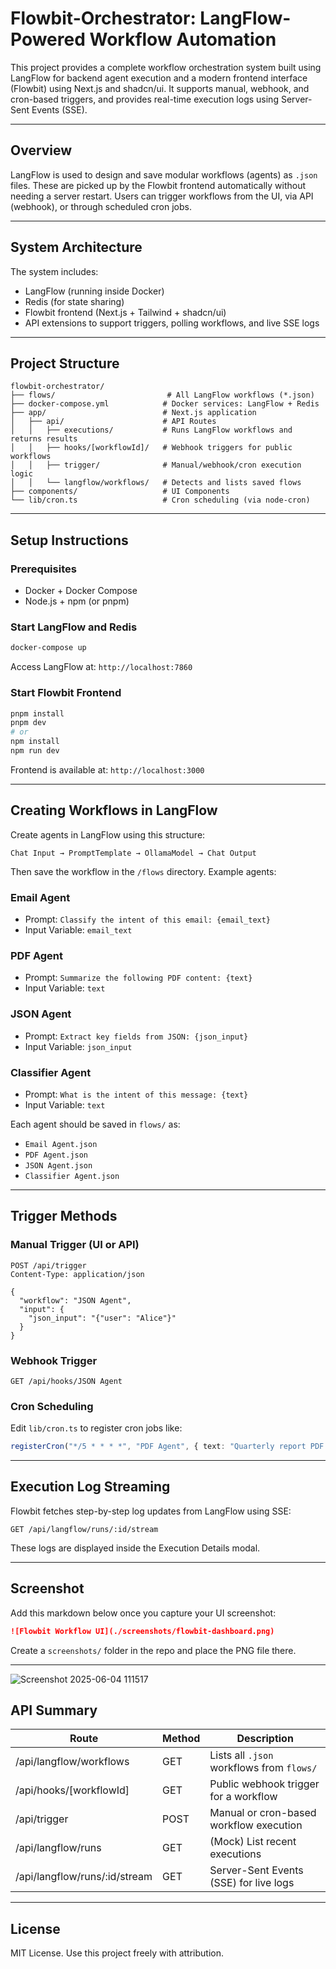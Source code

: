 # Flowbit-Orchestrator: LangFlow-Powered Workflow Automation

This project provides a complete workflow orchestration system built using LangFlow for backend agent execution and a modern frontend interface (Flowbit) using Next.js and shadcn/ui. It supports manual, webhook, and cron-based triggers, and provides real-time execution logs using Server-Sent Events (SSE).

---

## Overview

LangFlow is used to design and save modular workflows (agents) as `.json` files. These are picked up by the Flowbit frontend automatically without needing a server restart. Users can trigger workflows from the UI, via API (webhook), or through scheduled cron jobs.

---

## System Architecture

The system includes:

- LangFlow (running inside Docker)
- Redis (for state sharing)
- Flowbit frontend (Next.js + Tailwind + shadcn/ui)
- API extensions to support triggers, polling workflows, and live SSE logs

---

## Project Structure

```
flowbit-orchestrator/
├── flows/                         # All LangFlow workflows (*.json)
├── docker-compose.yml            # Docker services: LangFlow + Redis
├── app/                          # Next.js application
│   ├── api/                      # API Routes
│   │   ├── executions/           # Runs LangFlow workflows and returns results
│   │   ├── hooks/[workflowId]/   # Webhook triggers for public workflows
│   │   ├── trigger/              # Manual/webhook/cron execution logic
│   │   └── langflow/workflows/   # Detects and lists saved flows
├── components/                   # UI Components
└── lib/cron.ts                   # Cron scheduling (via node-cron)
```

---

## Setup Instructions

### Prerequisites

- Docker + Docker Compose
- Node.js + npm (or pnpm)

### Start LangFlow and Redis

```bash
docker-compose up
```

Access LangFlow at: `http://localhost:7860`

### Start Flowbit Frontend

```bash
pnpm install
pnpm dev
# or
npm install
npm run dev
```

Frontend is available at: `http://localhost:3000`

---

## Creating Workflows in LangFlow

Create agents in LangFlow using this structure:

```
Chat Input → PromptTemplate → OllamaModel → Chat Output
```

Then save the workflow in the `/flows` directory. Example agents:

### Email Agent

- Prompt: `Classify the intent of this email: {email_text}`
- Input Variable: `email_text`

### PDF Agent

- Prompt: `Summarize the following PDF content: {text}`
- Input Variable: `text`

### JSON Agent

- Prompt: `Extract key fields from JSON: {json_input}`
- Input Variable: `json_input`

### Classifier Agent

- Prompt: `What is the intent of this message: {text}`
- Input Variable: `text`

Each agent should be saved in `flows/` as:
- `Email Agent.json`
- `PDF Agent.json`
- `JSON Agent.json`
- `Classifier Agent.json`

---

## Trigger Methods

### Manual Trigger (UI or API)

```http
POST /api/trigger
Content-Type: application/json

{
  "workflow": "JSON Agent",
  "input": {
    "json_input": "{"user": "Alice"}"
  }
}
```

### Webhook Trigger

```http
GET /api/hooks/JSON Agent
```

### Cron Scheduling

Edit `lib/cron.ts` to register cron jobs like:

```ts
registerCron("*/5 * * * *", "PDF Agent", { text: "Quarterly report PDF content here." });
```

---

## Execution Log Streaming

Flowbit fetches step-by-step log updates from LangFlow using SSE:

```
GET /api/langflow/runs/:id/stream
```

These logs are displayed inside the Execution Details modal.

---

## Screenshot

Add this markdown below once you capture your UI screenshot:

```md
![Flowbit Workflow UI](./screenshots/flowbit-dashboard.png)
```

Create a `screenshots/` folder in the repo and place the PNG file there.

---
![Screenshot 2025-06-04 111517](https://github.com/user-attachments/assets/cbb02af5-53db-40c9-ac98-14fc58c943a9)

## API Summary

| Route                                | Method | Description                                      |
|-------------------------------------|--------|--------------------------------------------------|
| /api/langflow/workflows             | GET    | Lists all `.json` workflows from `flows/`        |
| /api/hooks/[workflowId]             | GET    | Public webhook trigger for a workflow            |
| /api/trigger                         | POST   | Manual or cron-based workflow execution          |
| /api/langflow/runs                  | GET    | (Mock) List recent executions                    |
| /api/langflow/runs/:id/stream       | GET    | Server-Sent Events (SSE) for live logs           |

---

## License

MIT License. Use this project freely with attribution.

